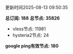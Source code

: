 更新时间2025-08-13 09:50:35

**总订阅: 188**
**总节点: 35826**
- vless节点: 11981
- hysteria2节点: 24

**google ping有效节点: 180**
